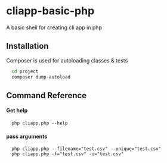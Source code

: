 # cliapp-basic-php

 A basic shell for creating cli app in php



## Installation

Composer is used for autoloading classes & tests

```bash
  cd project
  composer dump-autoload
```
    
## Command Reference

#### Get help

```http
  php cliapp.php --help
```

#### pass arguments

```http
  php cliapp.php --filename="test.csv" --unique="test.csv"
  php cliapp.php -f="test.csv" -u="test.csv"
```


